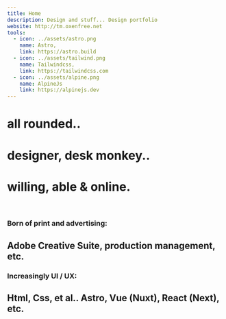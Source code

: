 ```yaml
---
title: Home
description: Design and stuff... Design portfolio
website: http://tm.oxenfree.net
tools:
  - icon: ../assets/astro.png
    name: Astro,
    link: https://astro.build
  - icon: ../assets/tailwind.png
    name: Tailwindcss,
    link: https://tailwindcss.com
  - icon: ../assets/alpine.png
    name: AlpineJs
    link: https://alpinejs.dev
---
```


# all rounded..

# designer, desk monkey..

# willing, able & online.

<br/>

### Born of print and advertising:

## **Adobe Creative Suite, production management, etc.**

### Increasingly UI / UX:

## **Html, Css, et al.. Astro, Vue (Nuxt), React (Next), etc.**
